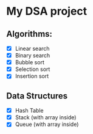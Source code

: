 # My DSA project

## Algorithms:

- [x] Linear search
- [x] Binary search
- [x] Bubble sort
- [x] Selection sort
- [x] Insertion sort

## Data Structures

- [x] Hash Table
- [x] Stack (with array inside)
- [x] Queue (with array inside)
